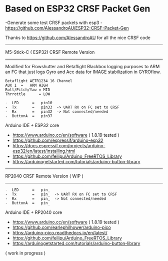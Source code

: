 # Based on ESP32 CRSF Packet Gen
  -Generate some test CRSF packets with esp3
  -https://github.com/AlessandroAU/ESP32-CRSF-Packet-Gen
 
Thanks to https://github.com/AlessandroAU for all the nice CRSF code


______________________________
M5-Stick-C ( ESP32) CRSF Remote Version
______________________________
Modified for Flowshutter and Betaflight Blackbox logging purposes
to ARM an FC that just logs Gyro and Acc data for IMAGE stabilization in GYROflow.

    Betaflight AETR1234 16 Channel
    AUX 1  =   ARM HIGH
    Roll/Pitch/Yaw = MID
    Thrrottle      = LOW

    -  LED      =   pin10
    -  Tx       =   pin33  -> UART RX on FC set to CRSF
    -  Rx       =   pin32  -> Not connected/needed
    -  ButtonA  =   pin37
  
  
Arduino IDE + ESP32 core

- https://www.arduino.cc/en/software ( 1.8.19 tested )
- https://github.com/espressif/arduino-esp32
- https://docs.espressif.com/projects/arduino-esp32/en/latest/installing.html
- https://github.com/feilipu/Arduino_FreeRTOS_Library
- https://arduinogetstarted.com/tutorials/arduino-button-library


______________________________

RP2040 CRSF Remote Version ( WIP )
______________________________

    -  LED      =   pin_
    -  Tx       =   pin_  -> UART RX on FC set to CRSF
    -  Rx       =   pin_  -> Not connected/needed
    -  ButtonA  =   pin_
  
  
  Arduino IDE + RP2040 core
  - https://www.arduino.cc/en/software ( 1.8.19 tested )
  - https://github.com/earlephilhower/arduino-pico
  - https://arduino-pico.readthedocs.io/en/latest/
  - https://github.com/feilipu/Arduino_FreeRTOS_Library
  - https://arduinogetstarted.com/tutorials/arduino-button-library


( work in progress )
